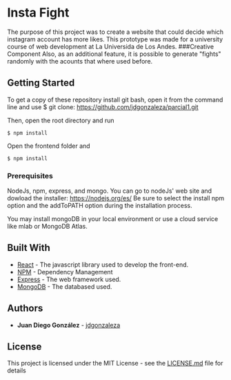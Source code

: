 # Insta Fight
The purpose of this project was to create a website that could decide which instagram account has more likes. This prototype was made for a university course of web development at La Universida de Los Andes.
###Creative Component
Also, as an additional feature, it is possible to generate "fights" randomly with the acounts that where used before. 

## Getting Started
To get a copy of these repository install git bash, open it from the command line and use 
$ git clone: https://github.com/jdgonzaleza/parcial1.git

Then, open the root directory and run
```
$ npm install
```
Open the frontend folder and
```
$ npm install 
```
### Prerequisites

NodeJs, npm, express, and mongo.
You can go to nodeJs' web site and dowload the installer: https://nodejs.org/es/
Be sure to select the install npm option and the addToPATH option during the installation process.

You may install mongoDB in your local environment or use a cloud service like mlab or MongoDB Atlas. 
## Built With

* [React](https://reactjs.org/) - The javascript library used to develop the front-end.
* [NPM](https://www.npmjs.com/) - Dependency Management
* [Express](http://expressjs.com/es/) - The web framework used.
* [MongoDB](https://www.mongodb.com/es) - The databased used.


## Authors

* **Juan Diego González** - [jdgonzaleza](https://github.com/jdgonzaleza)

## License

This project is licensed under the MIT License - see the [LICENSE.md](LICENSE) file for details

